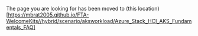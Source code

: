 The page you are looking for has been moved to (this location)[https://mbrat2005.github.io/FTA-WelcomeKits//hybrid/scenario/aksworkload/Azure_Stack_HCI_AKS_Fundamentals_FAQ]
